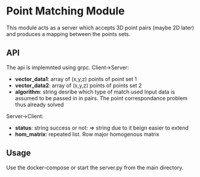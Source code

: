 # Point Matching Module

This module acts as a server which accepts 3D point pairs (maybe 2D later) and produces a mapping between the points sets.

## API

The api is implemnted using grpc.
Client->Server:

* **vector_data1**: array of (x,y,z) points of point set 1 
* **vector_data2**: array of (x,y,z) points of points set 2
* **algorithm**: string desribe which type of match used
Input data is assumed to be passed in in pairs. The point correspondance problem
thus already solved

Server->Client:

* **status**: string success or not: => string due to it beign easier to extend
* **hom_matrix**: repeated list. Row major homogenous matrix  

## Usage

Use the docker-compose or start the server.py from the main directory.
